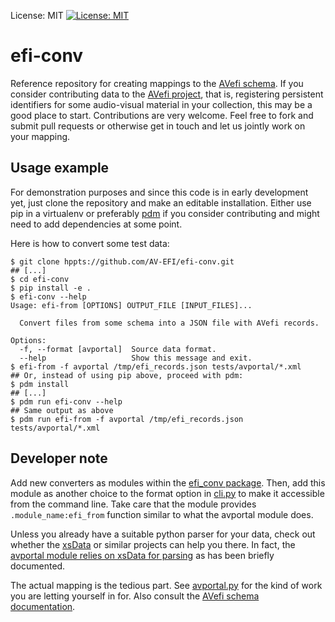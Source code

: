 License: MIT
[![License: MIT](https://img.shields.io/badge/License-MIT-yellow.svg)](https://opensource.org/licenses/MIT)

# efi-conv

Reference repository for creating mappings to the [AVefi schema][]. If
you consider contributing data to the [AVefi project][], that is,
registering persistent identifiers for some audio-visual material in
your collection, this may be a good place to start. Contributions are
very welcome. Feel free to fork and submit pull requests or otherwise
get in touch and let us jointly work on your mapping.

[AVefi project]: https://projects.tib.eu/av-efi/
[AVefi schema]: https://av-efi.github.io/av-efi-schema/

## Usage example

For demonstration purposes and since this code is in early development
yet, just clone the repository and make an editable installation.
Either use pip in a virtualenv or preferably [pdm][] if you consider
contributing and might need to add dependencies at some point.

Here is how to convert some test data:

```console
$ git clone hppts://github.com/AV-EFI/efi-conv.git
## [...]
$ cd efi-conv
$ pip install -e .
$ efi-conv --help
Usage: efi-from [OPTIONS] OUTPUT_FILE [INPUT_FILES]...

  Convert files from some schema into a JSON file with AVefi records.
  
Options:
  -f, --format [avportal]  Source data format.
  --help                   Show this message and exit.
$ efi-from -f avportal /tmp/efi_records.json tests/avportal/*.xml
## Or, instead of using pip above, proceed with pdm:
$ pdm install
## [...]
$ pdm run efi-conv --help
## Same output as above
$ pdm run efi-from -f avportal /tmp/efi_records.json tests/avportal/*.xml
```

[pdm]: https://pdm-project.org/en/latest/#installation

## Developer note

Add new converters as modules within the [efi_conv
package](./src/efi_conv). Then, add this module as another choice to
the format option in [cli.py](./src/efi_conv/cli.py) to make it
accessible from the command line. Take care that the module provides
`.module_name:efi_from` function similar to what the avportal module
does.

Unless you already have a suitable python parser for your data, check
out whether the [xsData][xsdata] or similar projects can help you
there. In fact, the [avportal module relies on xsData for
parsing](./src/efi_conv/avportal/README.md) as has been briefly
documented.

The actual mapping is the tedious part. See
[avportal.py](./src/efi_conv/avportal/avportal.py) for the kind of
work you are letting yourself in for. Also consult the [AVefi schema
documentation][AVefi schema].

[xsdata]: https://xsdata.readthedocs.io/
